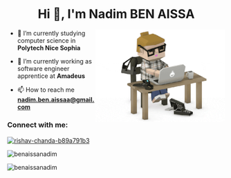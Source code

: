 <h1 align="center">Hi 👋, I'm Nadim BEN AISSA</h1>
<img align="right" alt="Coding" width="300" src="programmer.gif">


- 🔭 I’m currently studying computer science in **Polytech Nice Sophia**

- 🌱 I’m currently working as software engineer apprentice at **Amadeus**

- 📫 How to reach me **nadim.ben.aissaa@gmail.com**

<h3 align="left">Connect with me:</h3>

<p align="left">
<a href="https://www.linkedin.com/in/nadim-ben-aissa/" target="blank"><img align="center" src="https://raw.githubusercontent.com/rahuldkjain/github-profile-readme-generator/master/src/images/icons/Social/linked-in-alt.svg" alt="rishav-chanda-b89a791b3" height="30" width="40" /></a>
</p>

<p align="left">
  <img src="https://github-readme-stats.vercel.app/api/top-langs?username=benaissanadim&show_icons=true&locale=en&layout=compact&theme=tokyonight&langs_count=10" alt="benaissanadim" />
</p>

<p align="left">
  <img src="https://github-readme-streak-stats.herokuapp.com/?user=benaissanadim&theme=tokyonight" alt="benaissanadim" />
</p>
